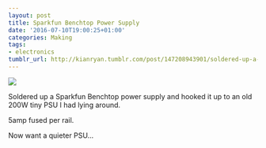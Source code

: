 ```yaml
---
layout: post
title: Sparkfun Benchtop Power Supply
date: '2016-07-10T19:00:25+01:00'
categories: Making
tags:
- electronics
tumblr_url: http://kianryan.tumblr.com/post/147208943901/soldered-up-a-sparkfun-benchtop-power-supply-and
---
```


<img src="http://78.media.tumblr.com/f6285d390e8675ae2f231ed286d83079/tumblr_oa4fwp8d2S1skrlc8o1_1280.jpg" />

Soldered up a Sparkfun Benchtop power supply and hooked it up to an old 200W tiny PSU I had lying around.

5amp fused per rail.

Now want a quieter PSU…
